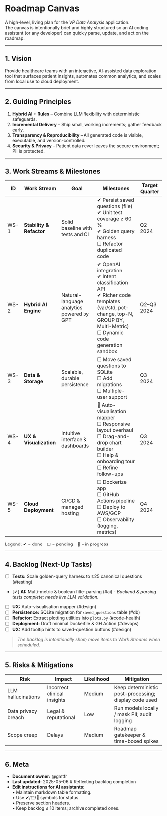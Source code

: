 # Roadmap Canvas

A high-level, living plan for the *VP Data Analysis* application.  
The canvas is intentionally brief and highly structured so an AI coding assistant (or any developer) can quickly parse, update, and act on the roadmap.

---
## 1. Vision
Provide healthcare teams with an interactive, AI-assisted data exploration tool that surfaces patient insights, automates common analytics, and scales from local use to cloud deployment.

---
## 2. Guiding Principles
1. **Hybrid AI + Rules** – Combine LLM flexibility with deterministic safeguards.
2. **Incremental Delivery** – Ship small, working increments; gather feedback early.
3. **Transparency & Reproducibility** – All generated code is visible, executable, and version-controlled.
4. **Security & Privacy** – Patient data never leaves the secure environment; PII is protected.

---
## 3. Work Streams & Milestones
| ID | Work Stream | Goal | Milestones | Target Quarter |
|----|-------------|------|------------|----------------|
| WS-1 | **Stability & Refactor** | Solid baseline with tests and CI | ✔ Persist saved questions (file) <br> ✔ Unit test coverage ≥ 60 % <br> ✔ Golden query harness <br> ☐ Refactor duplicated code | Q2 2024 |
| WS-2 | **Hybrid AI Engine** | Natural-language analytics powered by GPT | ✔ OpenAI integration <br> ✔ Intent classification API <br> ✔ Richer code templates (var/std, pct-change, top-N, GROUP BY, Multi-Metric) <br> ☐ Dynamic code generation sandbox | Q2–Q3 2024 |
| WS-3 | **Data & Storage** | Scalable, durable persistence | ☐ Move saved questions to SQLite <br> ☐ Add migrations <br> ☐ Multiple-user support | Q3 2024 |
| WS-4 | **UX & Visualization** | Intuitive interface & dashboards | 🔄 Auto-visualisation mapper <br> ☐ Responsive layout overhaul <br> ☐ Drag-and-drop chart builder <br> ☐ Help & onboarding tour <br> ☐ Refine follow-ups | Q3 2024 |
| WS-5 | **Cloud Deployment** | CI/CD & managed hosting | ☐ Dockerize app <br> ☐ GitHub Actions pipeline <br> ☐ Deploy to AWS/GCP <br> ☐ Observability (logging, metrics) | Q4 2024 |

Legend: ✔ = done ☐ = pending 🔄 = in progress

---
## 4. Backlog (Next-Up Tasks)
- [ ] **Tests:** Scale golden-query harness to ≥25 canonical questions (#testing)
- [✔] **AI:** Multi-metric & boolean filter parsing (#ai) - *Backend & parsing tests complete; needs live LLM validation.*
- [ ] **UX:** Auto-visualisation mapper (#design)
- [ ] **Persistence:** SQLite migration for `saved_questions` table (#db)
- [ ] **Refactor:** Extract plotting utilities into `plots.py` (#code-health)
- [ ] **Deployment:** Draft minimal Dockerfile & GH Action (#devops)
- [ ] **UX:** Add tooltip hints to saved-question buttons (#design)

> _The backlog is intentionally short; move items to Work Streams when scheduled._

---
## 5. Risks & Mitigations
| Risk | Impact | Likelihood | Mitigation |
|------|--------|------------|------------|
| LLM hallucinations | Incorrect clinical insights | Medium | Keep deterministic post-processing; display code used |
| Data privacy breach | Legal & reputational | Low | Run models locally / mask PII; audit logging |
| Scope creep | Delays | Medium | Roadmap gatekeeper & time-boxed spikes |

---
## 6. Meta
- **Document owner:** @gmtfr  
- **Last updated:** 2025-05-06 # Reflecting backlog completion
- **Edit instructions for AI assistants:**  
  • Maintain markdown table formatting.  
  • Use ✔/☐/🔄 symbols for status.  
  • Preserve section headers.  
  • Keep backlog ≤ 10 items; archive completed ones. 